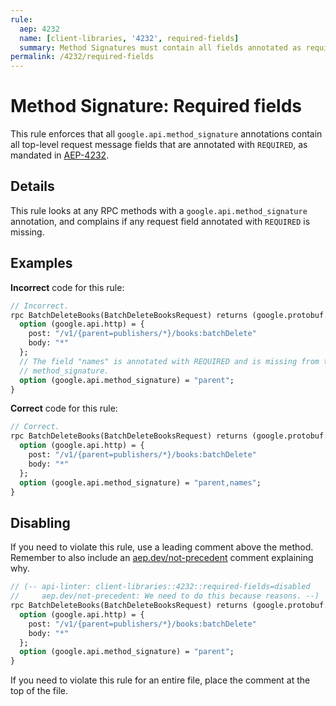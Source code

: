 ```yaml
---
rule:
  aep: 4232
  name: [client-libraries, '4232', required-fields]
  summary: Method Signatures must contain all fields annotated as required.
permalink: /4232/required-fields
---
```


# Method Signature: Required fields

This rule enforces that all `google.api.method_signature` annotations contain
all top-level request message fields that are annotated with `REQUIRED`, as 
mandated in [AEP-4232][].

## Details

This rule looks at any RPC methods with a `google.api.method_signature`
annotation, and complains if any request field annotated with `REQUIRED` is
missing.

## Examples

**Incorrect** code for this rule:

```proto
// Incorrect.
rpc BatchDeleteBooks(BatchDeleteBooksRequest) returns (google.protobuf.Empty) {
  option (google.api.http) = {
    post: "/v1/{parent=publishers/*}/books:batchDelete"
    body: "*"
  };
  // The field "names" is annotated with REQUIRED and is missing from the
  // method_signature.
  option (google.api.method_signature) = "parent";
}
```

**Correct** code for this rule:

```proto
// Correct.
rpc BatchDeleteBooks(BatchDeleteBooksRequest) returns (google.protobuf.Empty) {
  option (google.api.http) = {
    post: "/v1/{parent=publishers/*}/books:batchDelete"
    body: "*"
  };
  option (google.api.method_signature) = "parent,names";
}
```

## Disabling

If you need to violate this rule, use a leading comment above the method.
Remember to also include an [aep.dev/not-precedent][] comment explaining why.

```proto
// (-- api-linter: client-libraries::4232::required-fields=disabled
//     aep.dev/not-precedent: We need to do this because reasons. --)
rpc BatchDeleteBooks(BatchDeleteBooksRequest) returns (google.protobuf.Empty) {
  option (google.api.http) = {
    post: "/v1/{parent=publishers/*}/books:batchDelete"
    body: "*"
  };
  option (google.api.method_signature) = "parent";
}
```

If you need to violate this rule for an entire file, place the comment at the
top of the file.

[aep-4232]: https://aep.dev/4232
[aep.dev/not-precedent]: https://aep.dev/not-precedent
